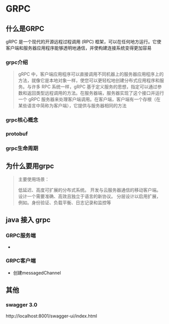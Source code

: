 # GRPC

## 什么是GRPC
gRPC 是一个现代的开源远程过程调用 (RPC) 框架，可以在任何地方运行。它使客户端和服务器应用程序能够透明地通信，并使构建连接系统变得更加容易

### grpc介绍
>gRPC 中，客户端应用程序可以直接调用不同机器上的服务器应用程序上的方法，就像它是本地对象一样，使您可以更轻松地创建分布式应用程序和服务。与许多 RPC 系统一样，gRPC 基于定义服务的思想，指定可以通过参数和返回类型远程调用的方法。在服务器端，服务器实现了这个接口并运行一个 gRPC 服务器来处理客户端调用。在客户端，客户端有一个存根（在某些语言中简称为客户端），它提供与服务器相同的方法
   
### grpc核心概念
### protobuf

### grpc生命周期

## 为什么要用grpc

>主要使用场景：
>
>低延迟、高度可扩展的分布式系统。
>开发与云服务器通信的移动客户端。
>设计一个需要准确、高效且独立于语言的新协议。
>分层设计以启用扩展，例如。身份验证、负载平衡、日志记录和监控等

## java 接入 grpc
### GRPC服务端
* 

### GRPC客户端
* 创建messagedChannel


## 其他
### swagger 3.0
http://localhost:8001/swagger-ui/index.html